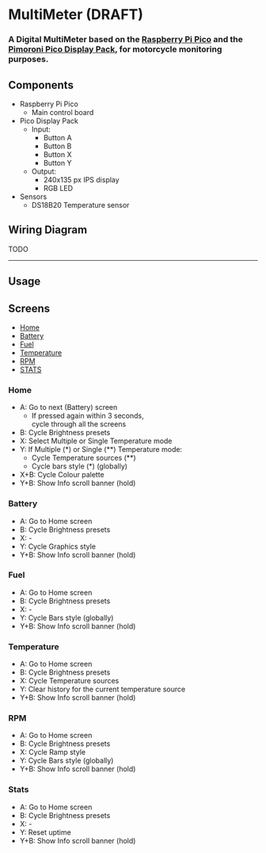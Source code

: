 # MultiMeter (DRAFT)

### A Digital MultiMeter based on the [Raspberry Pi Pico](https://www.raspberrypi.org/products/raspberry-pi-pico/) and the [Pimoroni Pico Display Pack](https://shop.pimoroni.com/products/pico-display-pack), for motorcycle monitoring purposes.

## Components
- Raspberry Pi Pico
  - Main control board
- Pico Display Pack
  - Input:
    - Button A
    - Button B
    - Button X
    - Button Y
  - Output:
    - 240x135 px IPS display
    - RGB LED
- Sensors
  - DS18B20 Temperature sensor

## Wiring Diagram
TODO

---
## Usage

## Screens
- [Home](#Home)
- [Battery](#Battery)
- [Fuel](#Fuel)
- [Temperature](#Temperature)
- [RPM](#RPM)
- [STATS](#STATS)

### Home
- A: Go to next (Battery) screen
  - If pressed again within 3 seconds,  
    cycle through all the screens
- B: Cycle Brightness presets
- X: Select Multiple or Single Temperature mode
- Y: If Multiple (*) or Single (**) Temperature mode:
  - Cycle Temperature sources (**)
  - Cycle bars style (*) (globally)
- X+B: Cycle Colour palette
- Y+B: Show Info scroll banner (hold)

### Battery
- A: Go to Home screen
- B: Cycle Brightness presets
- X: -
- Y: Cycle Graphics style
- Y+B: Show Info scroll banner (hold)

### Fuel
- A: Go to Home screen
- B: Cycle Brightness presets
- X: -
- Y: Cycle Bars style (globally)
- Y+B: Show Info scroll banner (hold)

### Temperature
- A: Go to Home screen
- B: Cycle Brightness presets
- X: Cycle Temperature sources
- Y: Clear history for the current temperature source
- Y+B: Show Info scroll banner (hold)

### RPM
- A: Go to Home screen
- B: Cycle Brightness presets
- X: Cycle Ramp style
- Y: Cycle Bars style (globally)
- Y+B: Show Info scroll banner (hold)

### Stats
- A: Go to Home screen
- B: Cycle Brightness presets
- X: -
- Y: Reset uptime
- Y+B: Show Info scroll banner (hold)

